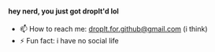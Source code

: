 #### hey nerd, you just got droplt'd lol

- 📫 How to reach me: droplt.for.github@gmail.com (i think)
- ⚡ Fun fact: i have no social life
